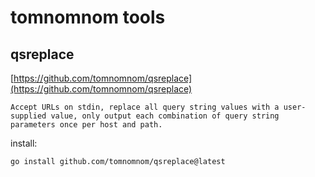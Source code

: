 # tomnomnom tools

## qsreplace
[https://github.com/tomnomnom/qsreplace](https://github.com/tomnomnom/qsreplace)

```Accept URLs on stdin, replace all query string values with a user-supplied value, only output each combination of query string parameters once per host and path.```

install:

```go install github.com/tomnomnom/qsreplace@latest```

